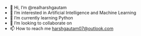 - 👋 Hi, I’m @realharshgautam
- 👀 I’m interested in Artificial Intelligence and Machine Learning 
- 🌱 I’m currently learning Python 
- 💞️ I’m looking to collaborate on 
- 📫 How to reach me harshgautam07@outlook.com

<!---
realharshgautam/realharshgautam is a ✨ special ✨ repository because its `README.md` (this file) appears on your GitHub profile.
You can click the Preview link to take a look at your changes.
--->
